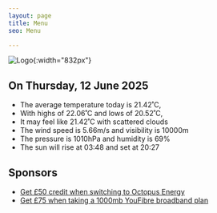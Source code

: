 ```yaml
---
layout: page
title: Menu
seo: Menu

---
```


![Logo](/images/logo.jpg){:width="832px"}

<!-- weather_marker starts -->
## On Thursday, 12 June 2025

- The average temperature today is 21.42˚C,
- With highs of 22.06˚C and lows of 20.52˚C,
- It may feel like 21.42˚C with scattered clouds
- The wind speed is 5.66m/s and visibility is 10000m
- The pressure is 1010hPa and humidity is 69%
- The sun will rise at 03:48 and set at 20:27

<!-- weather_marker ends -->

## Sponsors

- [Get £50 credit when switching to Octopus Energy](https://bit.ly/3oD1nnS)
- [Get £75 when taking a 1000mb YouFibre broadband plan](https://aklam.io/91zWhU?)
